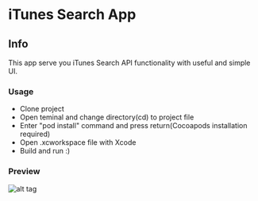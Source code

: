 # iTunes Search App

## Info
This app serve you iTunes Search API functionality with useful and simple UI.

### Usage
- Clone project
- Open teminal and change directory(cd) to project file
- Enter "pod install" command and press return(Cocoapods installation required)
- Open .xcworkspace file with Xcode
- Build and run :)

### Preview

![alt tag](https://thumbs.gfycat.com/ValidAgonizingGrasshopper-size_restricted.gif) 
